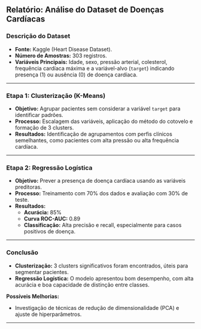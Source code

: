 
## **Relatório: Análise do Dataset de Doenças Cardíacas**

### **Descrição do Dataset**
- **Fonte:** Kaggle (Heart Disease Dataset).
- **Número de Amostras:** 303 registros.
- **Variáveis Principais:** Idade, sexo, pressão arterial, colesterol, frequência cardíaca máxima e a variável-alvo (`target`) indicando presença (1) ou ausência (0) de doença cardíaca.

---

### **Etapa 1: Clusterização (K-Means)**

- **Objetivo:** Agrupar pacientes sem considerar a variável `target` para identificar padrões.
- **Processo:** Escalagem das variáveis, aplicação do método do cotovelo e formação de 3 clusters.
- **Resultados:** Identificação de agrupamentos com perfis clínicos semelhantes, como pacientes com alta pressão ou alta frequência cardíaca.

---

### **Etapa 2: Regressão Logística**

- **Objetivo:** Prever a presença de doença cardíaca usando as variáveis preditoras.
- **Processo:** Treinamento com 70% dos dados e avaliação com 30% de teste.
- **Resultados:** 
  - **Acurácia:** 85%
  - **Curva ROC-AUC:** 0.89
  - **Classificação:** Alta precisão e recall, especialmente para casos positivos de doença.

---

### **Conclusão**
- **Clusterização:** 3 clusters significativos foram encontrados, úteis para segmentar pacientes.
- **Regressão Logística:** O modelo apresentou bom desempenho, com alta acurácia e boa capacidade de distinção entre classes.

**Possíveis Melhorias:**
- Investigação de técnicas de redução de dimensionalidade (PCA) e ajuste de hiperparâmetros.

---

